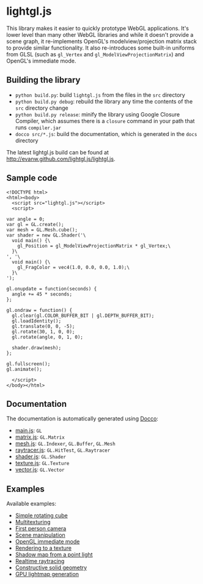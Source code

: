 # lightgl.js

This library makes it easier to quickly prototype WebGL applications. It's lower level than many other WebGL libraries and while it doesn't provide a scene graph, it re-implements OpenGL's modelview/projection matrix stack to provide similar functionality. It also re-introduces some built-in uniforms from GLSL (such as `gl_Vertex` and `gl_ModelViewProjectionMatrix`) and OpenGL's immediate mode.

## Building the library

* `python build.py`: build `lightgl.js` from the files in the `src` directory
* `python build.py debug`: rebuild the library any time the contents of the `src` directory change
* `python build.py release`: minify the library using Google Closure Compiler, which assumes there is a `closure` command in your path that runs `compiler.jar`
* `docco src/*.js`: build the documentation, which is generated in the `docs` directory

The latest lightgl.js build can be found at http://evanw.github.com/lightgl.js/lightgl.js.

## Sample code

    <!DOCTYPE html>
    <html><body>
      <script src="lightgl.js"></script>
      <script>

    var angle = 0;
    var gl = GL.create();
    var mesh = GL.Mesh.cube();
    var shader = new GL.Shader('\
      void main() {\
        gl_Position = gl_ModelViewProjectionMatrix * gl_Vertex;\
      }\
    ', '\
      void main() {\
        gl_FragColor = vec4(1.0, 0.0, 0.0, 1.0);\
      }\
    ');

    gl.onupdate = function(seconds) {
      angle += 45 * seconds;
    };

    gl.ondraw = function() {
      gl.clear(gl.COLOR_BUFFER_BIT | gl.DEPTH_BUFFER_BIT);
      gl.loadIdentity();
      gl.translate(0, 0, -5);
      gl.rotate(30, 1, 0, 0);
      gl.rotate(angle, 0, 1, 0);

      shader.draw(mesh);
    };

    gl.fullscreen();
    gl.animate();

      </script>
    </body></html>

## Documentation

The documentation is automatically generated using [Docco](http://jashkenas.github.com/docco/):

* [main.js](http://evanw.github.com/lightgl.js/docs/main.html): `GL`
* [matrix.js](http://evanw.github.com/lightgl.js/docs/matrix.html): `GL.Matrix`
* [mesh.js](http://evanw.github.com/lightgl.js/docs/mesh.html): `GL.Indexer`, `GL.Buffer`, `GL.Mesh`
* [raytracer.js](http://evanw.github.com/lightgl.js/docs/raytracer.html): `GL.HitTest`, `GL.Raytracer`
* [shader.js](http://evanw.github.com/lightgl.js/docs/shader.html): `GL.Shader`
* [texture.js](http://evanw.github.com/lightgl.js/docs/texture.html): `GL.Texture`
* [vector.js](http://evanw.github.com/lightgl.js/docs/vector.html): `GL.Vector`

## Examples

Available examples:

* [Simple rotating cube](http://evanw.github.com/lightgl.js/tests/readme.html)
* [Multitexturing](http://evanw.github.com/lightgl.js/tests/multitexture.html)
* [First person camera](http://evanw.github.com/lightgl.js/tests/camera.html)
* [Scene manipulation](http://evanw.github.com/lightgl.js/tests/scenemanip.html)
* [OpenGL immediate mode](http://evanw.github.com/lightgl.js/tests/immediatemode.html)
* [Rendering to a texture](http://evanw.github.com/lightgl.js/tests/rtt.html)
* [Shadow map from a point light](http://evanw.github.com/lightgl.js/tests/shadowmap.html)
* [Realtime raytracing](http://evanw.github.com/lightgl.js/tests/raytracing.html)
* [Constructive solid geometry](http://evanw.github.com/lightgl.js/tests/csg.html)
* [GPU lightmap generation](http://evanw.github.com/lightgl.js/tests/gpulightmap.html)
